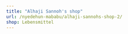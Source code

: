 ```yaml
---
title: "Alhaji Sannoh's shop"
url: /nyedehun-mababu/alhaji-sannohs-shop-2/
shop: Lebensmittel
---
```

